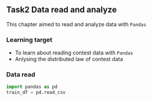 ## Task2 Data read and analyze
This chapter aimed to read and analyze data with `Pandas`
### Learning target
* To learn about reading contest data with `Pandas`
* Anlysing the distributed law of contest data
### Data read
```Python
import pandas as pd
train_df = pd.read_csv


```
